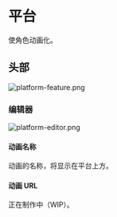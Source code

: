 # 平台
使角色动画化。

## 头部

![platform-feature.png](/platform-feature.png)

### 编辑器

![platform-editor.png](/platform-editor.png)

#### 动画名称

动画的名称，将显示在平台上方。

#### 动画 URL

正在制作中（WIP）。